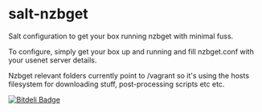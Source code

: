 salt-nzbget
===========

Salt configuration to get your box running nzbget with minimal fuss.

To configure, simply get your box up and running and fill nzbget.conf with your usenet server details.

Nzbget relevant folders currently point to /vagrant so it's using the hosts filesystem for downloading stuff, post-processing scripts etc etc.


[![Bitdeli Badge](https://d2weczhvl823v0.cloudfront.net/shano/salt-nzbget/trend.png)](https://bitdeli.com/free "Bitdeli Badge")

